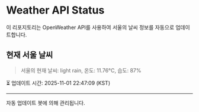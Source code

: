 
# Weather API Status

이 리포지토리는 OpenWeather API를 사용하여 서울의 날씨 정보를 자동으로 업데이트합니다.

## 현재 서울 날씨
> 서울의 현재 날씨: light rain, 온도: 11.76°C, 습도: 87%

⏳ 업데이트 시간: 2025-11-01 22:47:09 (KST)

---
자동 업데이트 봇에 의해 관리됩니다.
